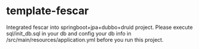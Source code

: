 # template-fescar

Integrated fescar into springboot+jpa+dubbo+druid project.
Please execute sql/init_db.sql in your db and config your db info in /src/main/resources/application.yml before you run this project.
